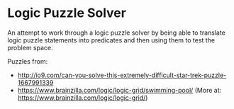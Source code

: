 Logic Puzzle Solver
===================

An attempt to work through a logic puzzle solver by being able
to translate logic puzzle statements into predicates and then
using them to test the problem space.

Puzzles from:

* http://io9.com/can-you-solve-this-extremely-difficult-star-trek-puzzle-1667991339
* https://www.brainzilla.com/logic/logic-grid/swimming-pool/ (More at: https://www.brainzilla.com/logic/logic-grid/)
